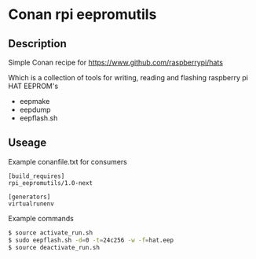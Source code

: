 # Conan rpi eepromutils

## Description

Simple Conan recipe for https://www.github.com/raspberrypi/hats

Which is a collection of tools for writing, reading and flashing raspberry pi HAT EEPROM's

* eepmake
* eepdump
* eepflash.sh

## Useage

Example conanfile.txt for consumers
```
[build_requires]
rpi_eepromutils/1.0-next

[generators]
virtualrunenv
```

Example commands
```sh
$ source activate_run.sh
$ sudo eepflash.sh -d=0 -t=24c256 -w -f=hat.eep
$ source deactivate_run.sh
```
